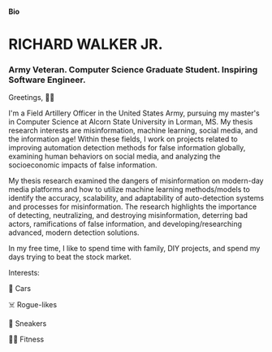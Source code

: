 #### Bio

# RICHARD WALKER JR.
### Army Veteran. Computer Science Graduate Student. Inspiring Software Engineer. 

Greetings, 👋🏾

I'm a Field Artillery Officer in the United States Army, pursuing my master's in Computer Science at Alcorn State University in Lorman, MS. My thesis research interests are misinformation, machine learning, social media, and the information age! Within these fields, I work on projects related to improving automation detection methods for false information globally, examining human behaviors on social media, and analyzing the socioeconomic impacts of false information.

My thesis research examined the dangers of misinformation on modern-day media platforms and how to utilize machine learning methods/models to identify the accuracy, scalability, and adaptability of auto-detection systems and processes for misinformation. The research highlights the importance of detecting, neutralizing, and destroying misinformation, deterring bad actors, ramifications of false information, and developing/researching advanced, modern detection solutions.

In my free time, I like to spend time with family, DIY projects, and spend my days trying to beat the stock market.

Interests:
	
🚗 Cars
 
☠️ Rogue-likes
 
👟 Sneakers
 
💪🏾 Fitness
